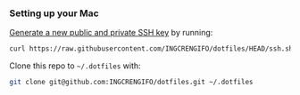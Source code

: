 ### Setting up your Mac

[Generate a new public and private SSH key](https://docs.github.com/en/github/authenticating-to-github/generating-a-new-ssh-key-and-adding-it-to-the-ssh-agent) by running:

```zsh
curl https://raw.githubusercontent.com/INGCRENGIFO/dotfiles/HEAD/ssh.sh | sh -s "<your-email-address>"
```

Clone this repo to `~/.dotfiles` with:

```zsh
git clone git@github.com:INGCRENGIFO/dotfiles.git ~/.dotfiles
```
